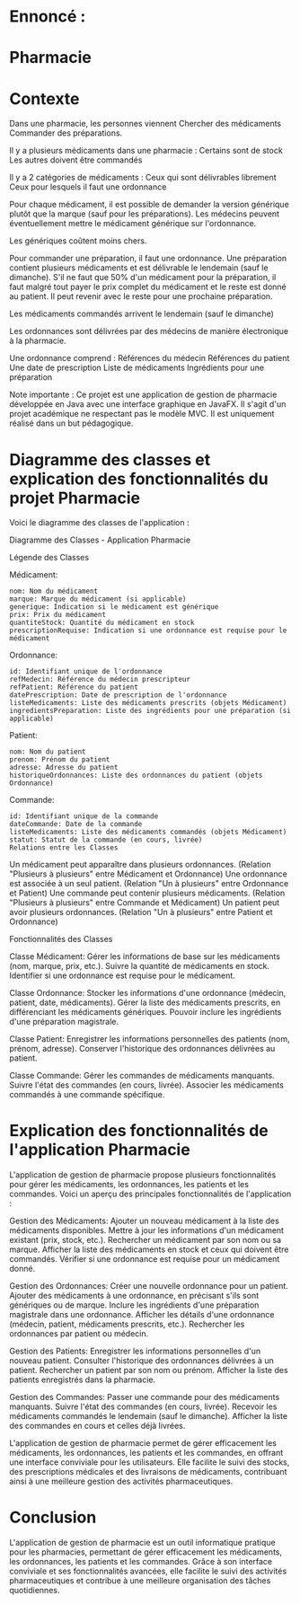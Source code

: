 Ennoncé :
=======================================================================================================================================================================================================================================================

Pharmacie
=======================================================================================================================================================================================================================================================
Contexte
=======================================================================================================================================================================================================================================================

Dans une pharmacie, les personnes viennent
Chercher des médicaments
Commander des préparations.

Il y a plusieurs médicaments dans une pharmacie :
Certains sont de stock
Les autres doivent être commandés

Il y a 2 catégories de médicaments :
Ceux qui sont délivrables librement
Ceux pour lesquels il faut une ordonnance

Pour chaque médicament, il est possible de demander la version générique plutôt que la marque (sauf pour les préparations). Les médecins peuvent éventuellement mettre le médicament générique sur l'ordonnance.

Les génériques coûtent moins chers.

Pour commander une préparation, il faut une ordonnance.
Une préparation contient plusieurs médicaments et est délivrable le lendemain (sauf le dimanche).
S'il ne faut que 50% d'un médicament pour la préparation, il faut malgré tout payer le prix complet du médicament et le reste est donné au patient. Il peut revenir avec le reste pour une prochaine préparation.

Les médicaments commandés arrivent le lendemain (sauf le dimanche)

Les ordonnances sont délivrées par des médecins de manière électronique à la pharmacie.

Une ordonnance comprend :
Références du médecin
Références du patient
Une date de prescription
Liste de médicaments
Ingrédients pour une préparation

Note importante : Ce projet est une application de gestion de pharmacie développée en Java avec une interface graphique en JavaFX. Il s'agit d'un projet académique ne respectant pas le modèle MVC. Il est uniquement réalisé dans un but pédagogique.

Diagramme des classes et explication des fonctionnalités du projet Pharmacie
=======================================================================================================================================================================================================================================================

Voici le diagramme des classes de l'application :

Diagramme des Classes - Application Pharmacie

Légende des Classes

Médicament:

    nom: Nom du médicament
    marque: Marque du médicament (si applicable)
    generique: Indication si le médicament est générique
    prix: Prix du médicament
    quantiteStock: Quantité du médicament en stock
    prescriptionRequise: Indication si une ordonnance est requise pour le médicament

Ordonnance:

    id: Identifiant unique de l'ordonnance
    refMedecin: Référence du médecin prescripteur
    refPatient: Référence du patient
    datePrescription: Date de prescription de l'ordonnance
    listeMedicaments: Liste des médicaments prescrits (objets Médicament)
    ingredientsPreparation: Liste des ingrédients pour une préparation (si applicable)

Patient:

    nom: Nom du patient
    prenom: Prénom du patient
    adresse: Adresse du patient
    historiqueOrdonnances: Liste des ordonnances du patient (objets Ordonnance)

Commande:

    id: Identifiant unique de la commande
    dateCommande: Date de la commande
    listeMedicaments: Liste des médicaments commandés (objets Médicament)
    statut: Statut de la commande (en cours, livrée)
    Relations entre les Classes

Un médicament peut apparaître dans plusieurs ordonnances. (Relation "Plusieurs à plusieurs" entre Médicament et Ordonnance)
Une ordonnance est associée à un seul patient. (Relation "Un à plusieurs" entre Ordonnance et Patient)
Une commande peut contenir plusieurs médicaments. (Relation "Plusieurs à plusieurs" entre Commande et Médicament)
Un patient peut avoir plusieurs ordonnances. (Relation "Un à plusieurs" entre Patient et Ordonnance)

Fonctionnalités des Classes

Classe Médicament:
    Gérer les informations de base sur les médicaments (nom, marque, prix, etc.).
    Suivre la quantité de médicaments en stock.
    Identifier si une ordonnance est requise pour le médicament.

Classe Ordonnance:
    Stocker les informations d'une ordonnance (médecin, patient, date, médicaments).
    Gérer la liste des médicaments prescrits, en différenciant les médicaments génériques.
    Pouvoir inclure les ingrédients d'une préparation magistrale.

Classe Patient:
    Enregistrer les informations personnelles des patients (nom, prénom, adresse).
    Conserver l'historique des ordonnances délivrées au patient.

Classe Commande:
    Gérer les commandes de médicaments manquants.
    Suivre l'état des commandes (en cours, livrée).
    Associer les médicaments commandés à une commande spécifique.

Explication des fonctionnalités de l'application Pharmacie
=======================================================================================================================================================================================================================================================

L'application de gestion de pharmacie propose plusieurs fonctionnalités pour gérer les médicaments, les ordonnances, les patients et les commandes. Voici un aperçu des principales fonctionnalités de l'application :

Gestion des Médicaments:
    Ajouter un nouveau médicament à la liste des médicaments disponibles.
    Mettre à jour les informations d'un médicament existant (prix, stock, etc.).
    Rechercher un médicament par son nom ou sa marque.
    Afficher la liste des médicaments en stock et ceux qui doivent être commandés.
    Vérifier si une ordonnance est requise pour un médicament donné.

Gestion des Ordonnances:
    Créer une nouvelle ordonnance pour un patient.
    Ajouter des médicaments à une ordonnance, en précisant s'ils sont génériques ou de marque.
    Inclure les ingrédients d'une préparation magistrale dans une ordonnance.
    Afficher les détails d'une ordonnance (médecin, patient, médicaments prescrits, etc.).
    Rechercher les ordonnances par patient ou médecin.

Gestion des Patients:
    Enregistrer les informations personnelles d'un nouveau patient.
    Consulter l'historique des ordonnances délivrées à un patient.
    Rechercher un patient par son nom ou prénom.
    Afficher la liste des patients enregistrés dans la pharmacie.

Gestion des Commandes:
    Passer une commande pour des médicaments manquants.
    Suivre l'état des commandes (en cours, livrée).
    Recevoir les médicaments commandés le lendemain (sauf le dimanche).
    Afficher la liste des commandes en cours et celles déjà livrées.

L'application de gestion de pharmacie permet de gérer efficacement les médicaments, les ordonnances, les patients et les commandes, en offrant une interface conviviale pour les utilisateurs. Elle facilite le suivi des stocks, des prescriptions médicales et des livraisons de médicaments, contribuant ainsi à une meilleure gestion des activités pharmaceutiques.

Conclusion
=======================================================================================================================================================================================================================================================

L'application de gestion de pharmacie est un outil informatique pratique pour les pharmacies, permettant de gérer efficacement les médicaments, les ordonnances, les patients et les commandes. Grâce à son interface conviviale et ses fonctionnalités avancées, elle facilite le suivi des activités pharmaceutiques et contribue à une meilleure organisation des tâches quotidiennes.

